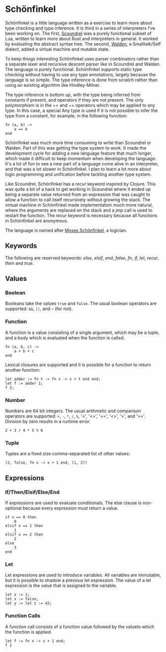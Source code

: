 Schönfinkel
===========

Schönfinkel is a little language written as a exercise to learn more about type
checking and type inference. It is third in a series of interpreters
I've been working on. The first,
[Scoundrel](https://github.com/dminor/scoundrel) was a purely functional
subset of Lua, written to learn more about Rust and interpreters in general.
It worked by evaluating the abstract syntax tree. The second,
[Walden](https://github.com/dminor/walden), a Smalltalk/Self dialect,
added a virtual machine and mutable state.

To keep things interesting Schönfinkel uses parser combinators rather than a
separate lexer and recursive descent parser like in Scoundrel and Walden. The
language is purely functional. Schönfinkel supports static type checking
without having to use any type annotations, largely because the language is so
simple. The type inference is done from scratch rather than using an existing
algorithm like Hindley-Milner.

The type inference is bottom up, with the type being inferred from constants
if present, and operators if they are not present. The only polymorphism is
in the == and ~= operators which may be applied to any type. In this case,
a special Any type is used if it is not possible to infer the type from a
constant, for example, in the following function:

```
fn (a, b) ->
    a == b
end
```

Schönfinkel was much more time consuming to write than Scoundrel or Walden.
Part of this was getting the type system to work. It made the development cycle
for adding a new language feature that much longer, which made it difficult to
keep momentum when developing the language. It's a lot of fun to see a new
part of a language come alive in an interpreter, and that was a lot slower
in Schönfinkel. I plan to learn a lot more about logic programming and unification
before tackling another type system.

Like Scoundrel, Schönfinkel has a *recur* keyword inspired by Clojure. This was quite
a bit of a hack to get working in Scoundrel where it ended up being a separate
value returned from an expression that was caught to allow a function to call
itself recursively without growing the stack. The virtual machine in Schönfinkel
made implementation much more natural, where the arguments are replaced on the
stack and a jmp call is used to restart the function. The *recur* keyword is
necessary because all functions in Schönfinkel are anonymous.

The language is named after
[Moses Schönfinkel](https://en.wikipedia.org/wiki/Moses_Sch%C3%B6nfinkel), a logician.

Keywords
--------

The following are reserved keywords: *else*, *elsif*, *end*, *false*,
*fn*, *if*, *let*, *recur*, *then* and *true*.

Values
------

### Boolean

Booleans take the values `true` and `false`. The usual boolean operators are
supported: `&&`, `||`, and `~` (for not).

### Function

A function is a value consisting of a single argument, which may be a tuple,
and a body which is evaluated when the function is called.

```
fn (a, b, c) ->
    a + b + c
end
```

Lexical closures are supported and it is possible for a function to return another
function:

```
let adder := fn t -> fn x -> x + t end end;
let f := adder 1;
f 2;
```

### Number

Numbers are 64 bit integers. The usual arithmetic and comparison operators
are supported: `+`, `-`, `*`, `/`, `%`, '<', '<=', '==', '<>', '>', and '>='.
Division by zero results in a runtime error.

```
2 + 3 / 4 * 5 % 6
```

### Tuple

Tuples are a fixed size comma-separated list of other values:

```
(2, false, fn x -> x + 1 end, (1, 2))
```

Expressions
-----------

### If/Then/Elsif/Else/End

If expressions are used to evaluate conditionals. The else clause is
non-optional because every expression must return a value.

```
if x == 0 then
    0
elsif x == 1 then
    1
elsif x == 2 then
    2
else
    3
end
```

### Let

Let expressions are used to introduce variables. All variables are
immutable, but it is possible to shadow a previous let expression. The
value of a let expression is the value that is assigned to the variable.

```
let x := 1;
let x := false;
let y := let z := 42;
```

### Function Calls

A function call consists of a function value followed by the valueto which the
function is applied.

```
let f := fn x -> x + 1 end;
f 1
```

